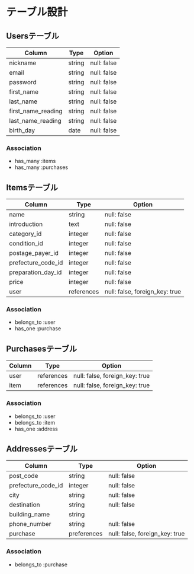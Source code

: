 # テーブル設計

## Usersテーブル

| Column             | Type   | Option      |
| ------------------ | ------ | ----------- |
| nickname           | string | null: false |
| email              | string | null: false |
| password           | string | null: false |
| first_name         | string | null: false |
| last_name          | string | null: false |
| first_name_reading | string | null: false |
| last_name_reading  | string | null: false |
| birth_day          | date   | null: false |

### Association

- has_many :items
- has_many :purchases

## Itemsテーブル

| Column             | Type       | Option                         |
| ------------------ | ---------- | ------------------------------ |
| name               | string     | null: false                    |
| introduction       | text       | null: false                    |
| category_id        | integer    | null: false                    |
| condition_id       | integer    | null: false                    |
| postage_payer_id   | integer    | null: false                    |
| prefecture_code_id | integer    | null: false                    |
| preparation_day_id | integer    | null: false                    |
| price              | integer    | null: false                    |
| user               | references | null: false, foreign_key: true |

### Association

- belongs_to :user
- has_one    :purchase

## Purchasesテーブル

| Column          | Type       | Option                         |
| --------------- | ---------- | ------------------------------ |
| user            | references | null: false, foreign_key: true |
| item            | references | null: false, foreign_key: true |

### Association

- belongs_to :user
- belongs_to :item
- has_one    :address

## Addressesテーブル

| Column             | Type        | Option                         |
| ------------------ | ----------- | ------------------------------ |
| post_code          | string      | null: false                    |
| prefecture_code_id | integer     | null: false                    |
| city               | string      | null: false                    |
| destination        | string      | null: false
| building_name      | string      |                                |
| phone_number       | string      | null: false                    |
| purchase           | preferences | null: false, foreign_key: true |

### Association

- belongs_to :purchase
